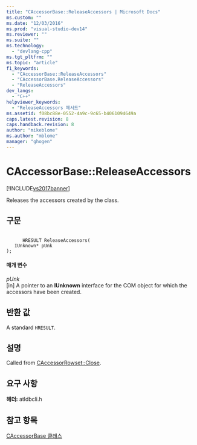 ```yaml
---
title: "CAccessorBase::ReleaseAccessors | Microsoft Docs"
ms.custom: ""
ms.date: "12/03/2016"
ms.prod: "visual-studio-dev14"
ms.reviewer: ""
ms.suite: ""
ms.technology: 
  - "devlang-cpp"
ms.tgt_pltfrm: ""
ms.topic: "article"
f1_keywords: 
  - "CAccessorBase::ReleaseAccessors"
  - "CAccessorBase.ReleaseAccessors"
  - "ReleaseAccessors"
dev_langs: 
  - "C++"
helpviewer_keywords: 
  - "ReleaseAccessors 메서드"
ms.assetid: f08bc88e-0552-4a9c-9c65-b4061094649a
caps.latest.revision: 8
caps.handback.revision: 8
author: "mikeblome"
ms.author: "mblome"
manager: "ghogen"
---
```

# CAccessorBase::ReleaseAccessors
[!INCLUDE[vs2017banner](../../assembler/inline/includes/vs2017banner.md)]

Releases the accessors created by the class.  
  
## 구문  
  
```  
  
      HRESULT ReleaseAccessors(  
   IUnknown* pUnk   
);  
```  
  
#### 매개 변수  
 *pUnk*  
 \[in\] A pointer to an **IUnknown** interface for the COM object for which the accessors have been created.  
  
## 반환 값  
 A standard `HRESULT`.  
  
## 설명  
 Called from [CAccessorRowset::Close](../../data/oledb/caccessorrowset-close.md).  
  
## 요구 사항  
 **헤더:** atldbcli.h  
  
## 참고 항목  
 [CAccessorBase 클래스](../../data/oledb/caccessorbase-class.md)